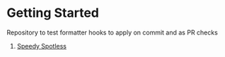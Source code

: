 # Getting Started

Repository to test formatter hooks to apply on commit and as PR checks

1) [Speedy Spotless](https://github.com/commitd/speedy-spotless)